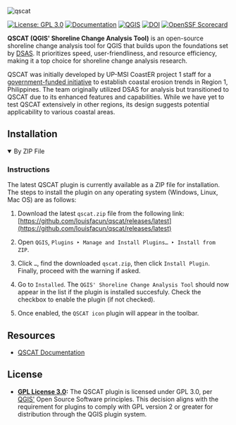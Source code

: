 ![qscat](https://github.com/upmsi-coaster/qscat/assets/58874676/fb40ffde-8667-48bc-99ba-1f8c4b257eb1)

[![License: GPL 3.0](https://img.shields.io/badge/License-GPL_3.0-blue.svg)](https://www.gnu.org/licenses/gpl-3.0)
[![Documentation](https://img.shields.io/badge/readthedocs-doc-lightblue)](https://qscat.readthedocs.io)
[![QGIS](https://img.shields.io/badge/QGIS-3.22.*-green)](https://download.qgis.org/downloads/)
[![DOI](https://zenodo.org/badge/DOI/10.xxxx/zenodo.xxxxxxx.svg)](https://doi.org/10.xxxx/zenodo.xxxxxxx)
[![OpenSSF Scorecard](https://api.securityscorecards.dev/projects/github.com/louisfacun/qscat/badge)](https://securityscorecards.dev/viewer/?uri=github.com/louisfacun/qscat)
<!-- [![codecov](https://codecov.io/gh/louisfacun/qscat/graph/badge.svg?token=37X4I6WRSY)](https://codecov.io/gh/louisfacun/qscat) -->
<!-- [![CII Best Practices](https://bestpractices.coreinfrastructure.org/projects/xxxx/badge)](https://bestpractices.coreinfrastructure.org/projects/xxxx) -->

<!-- QSCAT is an open-source shoreline change analysis tool for QGIS, builds upon the foundations set by DSAS. It prioritizes speed, accuracy, user-friendliness, and resource efficiency, establishing itself as a premier option for shoreline analysis research. -->

**QSCAT (QGIS' Shoreline Change Analysis Tool)** is an open-source shoreline change analysis tool for QGIS that builds upon the foundations set by [DSAS](https://www.usgs.gov/centers/whcmsc/science/digital-shoreline-analysis-system-dsas). It prioritizes speed, user-friendliness, and resource efficiency, making it a top choice for shoreline change analysis research.

QSCAT was initially developed by UP-MSI CoastER project 1 staff for a [government-funded initiative](https://research.mmsu.edu.ph/centers/coaster/) to establish coastal erosion trends in Region 1, Philippines. The team originally utilized DSAS for analysis but transitioned to QSCAT due to its enhanced features and capabilities. While we have yet to test QSCAT extensively in other regions, its design suggests potential applicability to various coastal areas.

## Installation

<details open>
<summary>By ZIP File</summary>

### Instructions

The latest QSCAT plugin is currently available as a ZIP file for installation. The steps to install the plugin on any operating system (Windows, Linux, Mac OS) are as follows:

1. Download the latest `qscat.zip` file from the following link: [https://github.com/louisfacun/qscat/releases/latest](https://github.com/louisfacun/qscat/releases/latest)

2. Open `QGIS`, `Plugins ‣ Manage and Install Plugins… ‣ Install from ZIP`.

3. Click `…`, find the downloaded `qscat.zip`, then click `Install Plugin`. Finally, proceed with the warning if asked.

4. Go to `Installed`. The `QGIS' Shoreline Change Analysis Tool` should now appear in the list if the plugin is installed succesfuly. Check the checkbox to enable the plugin (if not checked).

5. Once enabled, the `QSCAT icon` plugin will appear in the toolbar.

</details>

## Resources
- [QSCAT Documentation](https://qscat.readthedocs.io)

## License
- **[GPL License 3.0](LICENSE):** The QSCAT plugin is licensed under GPL 3.0, per [QGIS'](https://blog.qgis.org/2016/05/29/licensing-requirements-for-qgis-plugins/) Open Source Software principles. This decision aligns with the requirement for plugins to comply with GPL version 2 or greater for distribution through the QGIS plugin system.

